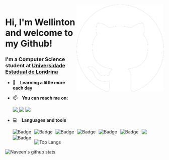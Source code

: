 
<img align="right" src="./images/white-cat.png" alt="white-github-cat" width=55% height=55% />

# Hi, I'm Wellinton and welcome to my Github!

### I'm a Computer Science student at [Universidade Estadual de Londrina](https://portal.uel.br/home/)

- 🔭 **Learning a little more each day**
- 📫 **You can reach me on:**

    <a href="https://www.linkedin.com/in/wellinton-piassa/">
        <img src="https://img.shields.io/badge/Wellinton Piassa-%230077B5.svg?&style=for-the-badge&logo=linkedin&logoColor=white" >
    </a> 
    <img src="https://img.shields.io/badge/wellintonpiassa@hotmail.com-%23D14836.svg?&style=for-the-badge&logo=gmail&logoColor=white" href="yobasu2015@gmail.com">
    <img src="https://img.shields.io/badge/wellinton.piassa@uel.br-%23D14836.svg?&style=for-the-badge&logo=gmail&logoColor=white" href="yobasu2015@gmail.com">

- 💻 **Languages and tools**

  <img src="https://img.shields.io/badge/C%20-%2300599C.svg?&style=for-the-badge&logo=c%2B%2B&logoColor=white">     <img alt="Badge" style="float: left; margin-right: 10px;"  src="https://img.shields.io/badge/html5%20-%23E34F26.svg?&style=for-the-badge&logo=html5&logoColor=white"/> <img alt="Badge" style="float: left; margin-right: 10px;"  src="https://img.shields.io/badge/css3%20-%231572B6.svg?&style=for-the-badge&logo=css3&logoColor=white"/> <img alt="Badge" style="float: left; margin-right: 10px;"  src="https://img.shields.io/badge/javascript%20-%23323330.svg?&style=for-the-badge&logo=javascript&logoColor=%23F7DF1E"/> <img alt="Badge" style="float: left; margin-right: 10px;"  src="https://img.shields.io/badge/bootstrap%20-%23563D7C.svg?&style=for-the-badge&logo=bootstrap&logoColor=white"/> <img alt="Badge" style="float: left; margin-right: 10px;"  src="https://img.shields.io/badge/Java%20-%23000.svg?&style=for-the-badge&logo=Java&logoColor=white"/> <img alt="Badge" style="float: left; margin-right: 10px;" src="https://img.shields.io/badge/python%20-%2314354C.svg?&style=for-the-badge&logo=python&logoColor=white"/>
  <img alt="Badge" style="float: left; margin-right: 10px;"  src ="https://img.shields.io/badge/Figma-%2302569B.svg?&style=for-the-badge&logo=figma&logoColor=white"/> 
  
![Top Langs](https://github-readme-stats.vercel.app/api/top-langs/?username=wellintonpiassa&show_icons=true&theme=merko)
  
![Naveen's github stats](https://github-readme-stats.vercel.app/api?username=wellintonpiassa&show_icons=true&theme=merko&hide=["contribs","issues"])

